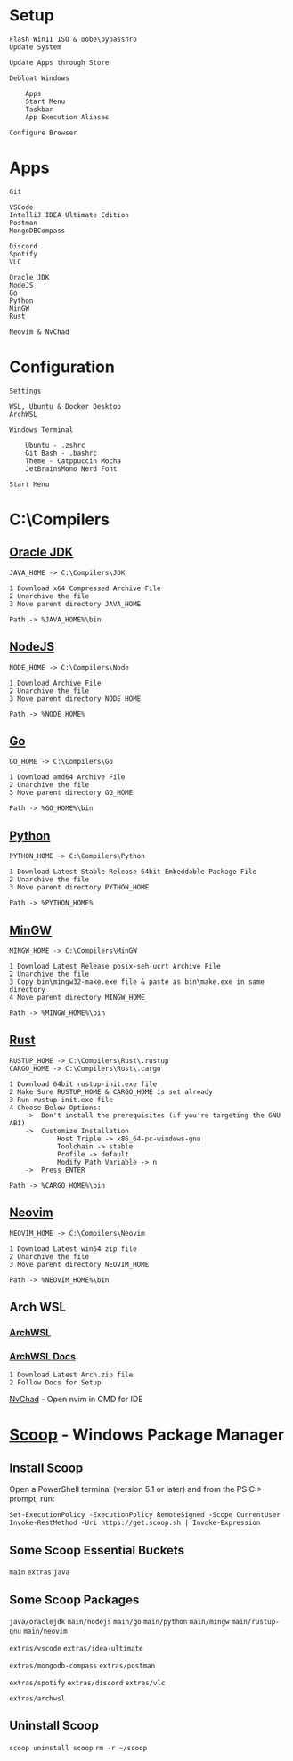 # Setup

    Flash Win11 ISO & oobe\bypassnro
    Update System

    Update Apps through Store

    Debloat Windows

        Apps
        Start Menu
        Taskbar
        App Execution Aliases

    Configure Browser
    
# Apps

    Git
    
    VSCode
    IntelliJ IDEA Ultimate Edition
    Postman
    MongoDBCompass
    
    Discord
    Spotify
    VLC

    Oracle JDK
    NodeJS
    Go
    Python
    MinGW
    Rust

    Neovim & NvChad

# Configuration

    Settings

    WSL, Ubuntu & Docker Desktop
    ArchWSL

    Windows Terminal

        Ubuntu - .zshrc
        Git Bash - .bashrc
        Theme - Catppuccin Mocha
        JetBrainsMono Nerd Font

    Start Menu

# C:\Compilers

## [Oracle JDK](https://www.oracle.com/in/java/technologies/downloads/)

    JAVA_HOME -> C:\Compilers\JDK

    1 Download x64 Compressed Archive File
    2 Unarchive the file
    3 Move parent directory JAVA_HOME
    
    Path -> %JAVA_HOME%\bin

## [NodeJS](https://nodejs.org/en/download/prebuilt-binaries/current)

    NODE_HOME -> C:\Compilers\Node

    1 Download Archive File
    2 Unarchive the file
    3 Move parent directory NODE_HOME
    
    Path -> %NODE_HOME%

## [Go](https://go.dev/dl/)
    GO_HOME -> C:\Compilers\Go

    1 Download amd64 Archive File
    2 Unarchive the file
    3 Move parent directory GO_HOME
    
    Path -> %GO_HOME%\bin

## [Python](https://www.python.org/downloads/windows/)

    PYTHON_HOME -> C:\Compilers\Python

    1 Download Latest Stable Release 64bit Embeddable Package File
    2 Unarchive the file
    3 Move parent directory PYTHON_HOME
    
    Path -> %PYTHON_HOME%

## [MinGW](https://github.com/niXman/mingw-builds-binaries/releases)

    MINGW_HOME -> C:\Compilers\MinGW

    1 Download Latest Release posix-seh-ucrt Archive File
    2 Unarchive the file
    3 Copy bin\mingw32-make.exe file & paste as bin\make.exe in same directory
    4 Move parent directory MINGW_HOME
    
    Path -> %MINGW_HOME%\bin

## [Rust](https://www.rust-lang.org/tools/install)

    RUSTUP_HOME -> C:\Compilers\Rust\.rustup
    CARGO_HOME -> C:\Compilers\Rust\.cargo

    1 Download 64bit rustup-init.exe file
    2 Make Sure RUSTUP_HOME & CARGO_HOME is set already
    3 Run rustup-init.exe file
    4 Choose Below Options:
        ->  Don't install the prerequisites (if you're targeting the GNU ABI)
        ->  Customize Installation
                Host Triple -> x86_64-pc-windows-gnu
                Toolchain -> stable
                Profile -> default
                Modify Path Variable -> n
        ->  Press ENTER
    
    Path -> %CARGO_HOME%\bin

## [Neovim](https://github.com/neovim/neovim/releases)

    NEOVIM_HOME -> C:\Compilers\Neovim

    1 Download Latest win64 zip file
    2 Unarchive the file
    3 Move parent directory NEOVIM_HOME

    Path -> %NEOVIM_HOME%\bin

## Arch WSL
### [ArchWSL](https://github.com/yuk7/ArchWSL/releases)
### [ArchWSL Docs](https://wsldl-pg.github.io/ArchW-docs/How-to-Setup/)

    1 Download Latest Arch.zip file
    2 Follow Docs for Setup
    

[NvChad](https://nvchad.com/docs/quickstart/install/) - Open nvim in CMD for IDE

# [Scoop](https://scoop.sh/) - Windows Package Manager

## Install Scoop

Open a PowerShell terminal (version 5.1 or later) and from the PS C:\> prompt, run:

`Set-ExecutionPolicy -ExecutionPolicy RemoteSigned -Scope CurrentUser` <br>
`Invoke-RestMethod -Uri https://get.scoop.sh | Invoke-Expression`

## Some Scoop Essential Buckets

`main`
`extras`
`java`

## Some Scoop Packages

`java/oraclejdk`
`main/nodejs`
`main/go`
`main/python`
`main/mingw`
`main/rustup-gnu`
`main/neovim` <br>

`extras/vscode`
`extras/idea-ultimate` <br>

`extras/mongodb-compass`
`extras/postman` <br>

`extras/spotify`
`extras/discord` 
`extras/vlc` <br>

`extras/archwsl` <br>

## Uninstall Scoop

`scoop uninstall scoop`
`rm -r ~/scoop`

